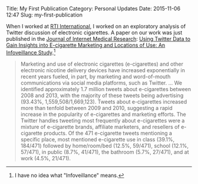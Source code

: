 Title: My First Publication
Category: Personal Updates
Date: 2015-11-06 12:47
Slug: my-first-publication


When I worked at [RTI International](http://www.rti.org/ "RTI International"), I worked on an exploratory analysis of Twitter discussion of electronic cigarettes. A paper on our work was just published in the [Journal of Internet Medical Research](http://www.jmir.org/ "JMIR-Journal of Medical Internet Research"): [Using Twitter Data to Gain Insights into E-cigarette Marketing and Locations of Use: An Infoveillance Study](http://www.jmir.org/2015/11/e251/).[^Infoveillance]

> Marketing and use of electronic cigarettes (e-cigarettes) and other electronic nicotine delivery devices have increased exponentially in recent years fueled, in part, by marketing and word-of-mouth communications via social media platforms, such as Twitter. ... We identified approximately 1.7 million tweets about e-cigarettes between 2008 and 2013, with the majority of these tweets being advertising (93.43%, 1,559,508/1,669,123). Tweets about e-cigarettes increased more than tenfold between 2009 and 2010, suggesting a rapid increase in the popularity of e-cigarettes and marketing efforts. The Twitter handles tweeting most frequently about e-cigarettes were a mixture of e-cigarette brands, affiliate marketers, and resellers of e-cigarette products. Of the 471 e-cigarette tweets mentioning a specific place, most mentioned e-cigarette use in class (39.1%, 184/471) followed by home/room/bed (12.5%, 59/471), school (12.1%, 57/471), in public (8.7%, 41/471), the bathroom (5.7%, 27/471), and at work (4.5%, 21/471).

[^Infoveillance]: I have no idea what "Infoveillance" means.



